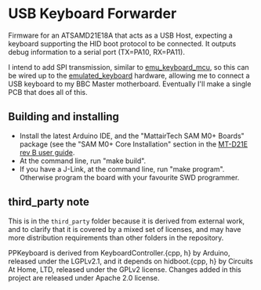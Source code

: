 USB Keyboard Forwarder
======================

Firmware for an ATSAMD21E18A that acts as a USB Host, expecting a keyboard
supporting the HID boot protocol to be connected.  It outputs debug information
to a serial port (TX=PA10, RX=PA11).

I intend to add SPI transmission, similar to
[emu_keyboard_mcu](../../emulated_keyboard/emu_keyboard_mcu), so this can be
wired up to the [emulated_keyboard](../../emulated_keyboard/) hardware, allowing
me to connect a USB keyboard to my BBC Master motherboard.  Eventually I'll make
a single PCB that does all of this.

Building and installing
-----------------------

- Install the latest Arduino IDE, and the "MattairTech SAM M0+ Boards"
  package (see the "SAM M0+ Core Installation" section in the [MT-D21E rev B user
  guide](https://www.mattairtech.com/docs/MT-D21E/MT-D21E_revB_User_Guide.pdf).
- At the command line, run "make build".
- If you have a J-Link, at the command line, run "make program".  Otherwise
  program the board with your favourite SWD programmer.

third_party note
----------------

This is in the `third_party` folder because it is derived from external work,
and to clarify that it is covered by a mixed set of licenses, and may have more
distribution requirements than other folders in the repository.

PPKeyboard is derived from KeyboardController.{cpp, h} by Arduino, released
under the LGPLv2.1, and it depends on hidboot.{cpp, h} by Circuits At Home, LTD,
released under the GPLv2 license.  Changes added in this project are released
under Apache 2.0 license.
